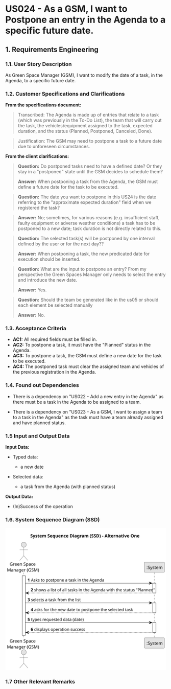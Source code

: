 # US024 - As a GSM, I want to Postpone an entry in the Agenda to a specific future date. 


## 1. Requirements Engineering

### 1.1. User Story Description

As Green Space Manager (GSM), I want to modify the date of a task, in the Agenda, to a specific future date.

### 1.2. Customer Specifications and Clarifications 

**From the specifications document:**

> Transcribed: The Agenda is made up of entries that relate to a task (which was previously in the To-Do List), the team that will 
carry out the task, the vehicles/equipment assigned to the task, expected duration, and the status (Planned, Postponed, 
Canceled, Done).

> Justification: The GSM may need to postpone a task to a future date due to unforeseen circumstances.

**From the client clarifications:**

> **Question:** Do postponed tasks need to have a defined date? Or they stay in a "postponed" state until the GSM 
decides to schedule them?
>
> **Answer:** When postponing a task from the Agenda, the GSM must define a future date for the task to be executed.

> **Question:** The date you want to postpone in this US24 is the date referring to the "approximate expected duration" 
field when we registered the task?

> **Answer:** No; sometimes, for various reasons (e.g. insufficient staff, faulty equipment or adverse weather 
conditions) a task has to be postponed to a new date; task duration is not directly related to this.

> **Question:** The selected task(s) will be postponed by one interval defined by the user or for the next day??
>
> **Answer:** When postponing a task, the new predicated date for execution should be inserted.

> **Question:** What are the input to postpone an entry? From my perspective the Green Spaces Manager only needs to select the entry and introduce the new date.
>
> **Answer:** Yes.

> **Question:** Should the team be generated like in the us05 or should each element be selected manually
>
> **Answer:** No.





### 1.3. Acceptance Criteria

* **AC1:** All required fields must be filled in.
* **AC2:** To postpone a task, it must have the "Planned" status in the Agenda.
* **AC3:** To postpone a task, the GSM must define a new date for the task to be executed.
* **AC4:** The postponed task must clear the assigned team and vehicles of the previous registration in the Agenda.

### 1.4. Found out Dependencies

* There is a dependency on "US022 - Add a new entry in the Agenda" as there must be a task in the Agenda to be
  assigned to a team.

* There is a dependency on "US023 - As a GSM, I want to assign a team to a task in the Agenda" as the task must have a team already assigned and have planned status.

### 1.5 Input and Output Data

**Input Data:**


* Typed data:
    * a new date
	
* Selected data:
  * a task from the Agenda (with planned status)

**Output Data:**

* (In)Success of the operation

### 1.6. System Sequence Diagram (SSD)

![System Sequence Diagram - Alternative One](svg/us024-system-sequence-diagram-alternative-one.svg)


### 1.7 Other Relevant Remarks

